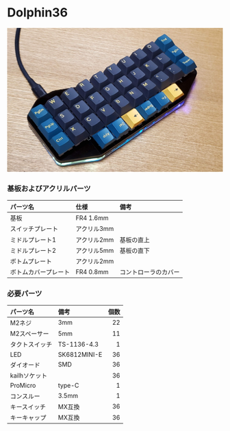 # Dolphin36
![Dplphin36](../images/Dolphin36.jpg)

### 基板およびアクリルパーツ
|パーツ名|仕様|備考|
|:---|:---|:---|
|基板|FR4 1.6mm||
|スイッチプレート|アクリル3mm||
|ミドルプレート1|アクリル2mm|基板の直上|
|ミドルプレート2|アクリル5mm|基板の直下|
|ボトムプレート|アクリル2mm||
|ボトムカバープレート|FR4 0.8mm|コントローラのカバー|
### 必要パーツ

|パーツ名|備考|個数|
|:---|:---|---:|
|M2ネジ|3mm|22|
|M2スペーサー|5mm|11|
|タクトスイッチ|TS-1136-4.3|1|
|LED|SK6812MINI-E|36|
|ダイオード|SMD|36|
|kailhソケット||36|
|ProMicro|type-C|1|
|コンスルー|3.5mm|1|
|キースイッチ|MX互換|36|
|キーキャップ|MX互換|36|
